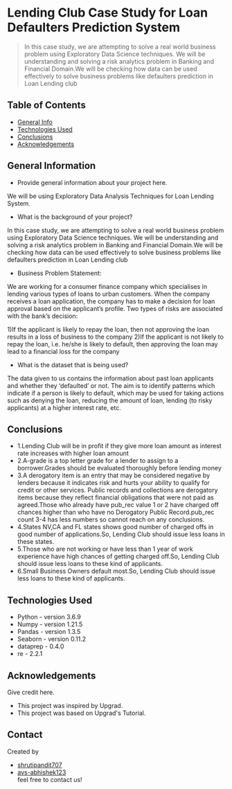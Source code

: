 # Lending Club Case Study for Loan Defaulters Prediction System
> In this case study, we are attempting to solve a real world business problem using Exploratory Data Science techniques. We will be understanding and solving a risk analytics problem in Banking and Financial Domain.We will be checking how data can be used effectively to solve business problems like defaulters prediction in Loan Lending club

## Table of Contents
* [General Info](#general-information)
* [Technologies Used](#technologies-used)
* [Conclusions](#conclusions)
* [Acknowledgements](#acknowledgements)

<!-- You can include any other section that is pertinent to your problem -->

## General Information
- Provide general information about your project here.

We will be using Exploratory Data Analysis Techniques for Loan Lending System.

- What is the background of your project?

In this case study, we are attempting to solve a real world business problem using Exploratory Data Science techniques. We will be understanding and solving a risk analytics problem in Banking and Financial Domain.We will be checking how data can be used effectively to solve business problems like defaulters prediction in Loan Lending club

- Business Problem Statement:

We are working for a consumer finance company which specialises in lending various types of loans to urban customers. When the company receives a loan application, the company has to make a decision for loan approval based on the applicant’s profile. Two types of risks are associated with the bank’s decision:

1)If the applicant is likely to repay the loan, then not approving the loan results in a loss of business to the company
2)If the applicant is not likely to repay the loan, i.e. he/she is likely to default, then approving the loan may lead to a financial loss for the company

- What is the dataset that is being used?

The data given to us contains the information about past loan applicants and whether they ‘defaulted’ or not. The aim is to identify patterns which indicate if a person is likely to default, which may be used for taking actions such as denying the loan, reducing the amount of loan, lending (to risky applicants) at a higher interest rate, etc.

<!-- You don't have to answer all the questions - just the ones relevant to your project. -->

## Conclusions
- 1.Lending Club will be in profit if they give more loan amount as interest rate increases with higher loan amount
- 2.A-grade is a top letter grade for a lender to assign to a borrower.Grades should be evaluated thoroughly before lending money
- 3.A derogatory item is an entry that may be considered negative by lenders because it indicates risk and hurts your ability to qualify for credit or other services. Public records and collections are derogatory items because they reflect financial obligations that were not paid as agreed.Those who already have pub_rec value 1 or 2 have charged off chances higher than who have no Derogatory Public Record.pub_rec count 3-4 has less numbers so cannot reach on any conclusions.
- 4.States NV,CA and FL states shows good number of charged offs in good number of applications.So, Lending Club should issue less loans in these states.
- 5.Those who are not working or have less than 1 year of work experience have high chances of getting charged off.So, Lending Club should issue less loans to these kind of applicants.
- 6.Small Business Owners default most.So, Lending Club should issue less loans to these kind of applicants.

<!-- You don't have to answer all the questions - just the ones relevant to your project. -->


## Technologies Used
- Python - version 3.6.9
- Numpy - version 1.21.5
- Pandas - version 1.3.5
- Seaborn - version 0.11.2
- dataprep - 0.4.0
- re - 2.2.1


<!-- As the libraries versions keep on changing, it is recommended to mention the version of library used in this project -->

## Acknowledgements
Give credit here.
- This project was inspired by Upgrad.
- This project was based on Upgrad's Tutorial.


## Contact
Created by 
- [shrutipandit707](https://github.com/shrutipandit707) 
- [avs-abhishek123](https://github.com/avs-abhishek123)  
  feel free to contact us!


<!-- Optional -->
<!-- ## License -->
<!-- This project is open source and available under the [... License](). -->

<!-- You don't have to include all sections - just the one's relevant to your project -->
